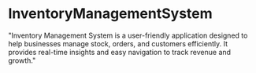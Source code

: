 # InventoryManagementSystem
"Inventory Management System is a user-friendly  application designed to help businesses manage stock, orders, and customers efficiently. It provides real-time insights and easy navigation to track revenue and growth."
